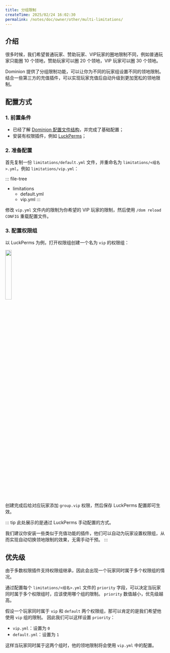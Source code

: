 ```yaml
---
title: 分组限制
createTime: 2025/02/24 16:02:30
permalink: /notes/doc/owner/other/multi-limitations/
---
```


## 介绍

很多时候，我们希望普通玩家、赞助玩家、VIP玩家的圈地限制不同，例如普通玩家只能圈 10 个领地，赞助玩家可以圈 20 个领地，VIP 玩家可以圈
30 个领地。

Dominion 提供了分组限制功能，可以让你为不同的玩家组设置不同的领地限制。
结合一些第三方的充值插件，可以实现玩家充值后自动升级到更加宽松的领地限制。

## 配置方式

### 1. 前置条件

- 已经了解 [Dominion 配置文件结构](/notes/doc/owner/config-ref/overview/)，并完成了基础配置；
- 安装有权限插件，例如 [LuckPerms](https://luckperms.net/)；

### 2. 准备配置

首先复制一份 `limitations/default.yml` 文件，并重命名为 `limitations/<组名>.yml`，例如 `limitations/vip.yml`：

::: file-tree

- limitations
  - default.yml
  - vip.yml
    :::

修改 `vip.yml` 文件内的限制为你希望的 VIP 玩家的限制，然后使用 `/dom reload CONFIG` 重载配置文件。

### 3. 配置权限组

以 LuckPerms 为例，打开权限组创建一个名为 `vip` 的权限组：

<img src="https://ssl.lunadeer.cn:14437/i/2024/08/20/66c46029af3ed.png" alt="" width="20%">

创建完成后给对应玩家添加 `group.vip` 权限，然后保存 LuckPerms 配置即可生效。

::: tip
此处展示的是通过 LuckPerms 手动配置的方式。

我们建议你安装一些类似于充值功能的插件，他们可以自动为玩家设置权限组，从而实现自动切换领地限制的效果，无需手动干预。
:::

## 优先级

由于多数权限插件支持权限组继承，因此会出现一个玩家同时属于多个权限组的情况。

通过配置每个 `limitations/<组名>.yml` 文件的 `priority` 字段，可以决定当玩家同时属于多个权限组时，应该使用哪个组的限制。
`priority` 数值越小，优先级越高。

假设一个玩家同时属于 `vip` 和 `default` 两个权限组，那可以肯定的是我们希望他使用 `vip` 组的限制。
因此我们可以这样设置 `priority`：

- `vip.yml`：设置为 `0`
- `default.yml`：设置为 `1`

这样当玩家同时属于这两个组时，他的领地限制将会使用 `vip.yml` 中的配置。
